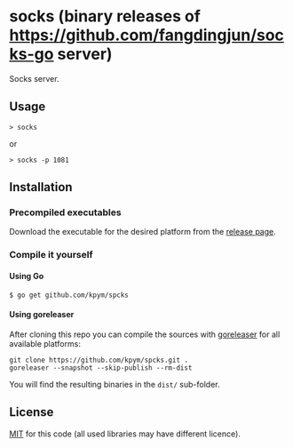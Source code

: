 # socks (binary releases of https://github.com/fangdingjun/socks-go server)

Socks server.

## Usage

```
> socks
```

or

```
> socks -p 1081
```

## Installation

### Precompiled executables

Download the executable for the desired platform from the [release page](https://github.com/kpym/spcks/releases).

### Compile it yourself

#### Using Go

```
$ go get github.com/kpym/spcks
```

#### Using goreleaser

After cloning this repo you can compile the sources with [goreleaser](https://github.com/goreleaser/goreleaser/) for all available platforms:

```
git clone https://github.com/kpym/spcks.git .
goreleaser --snapshot --skip-publish --rm-dist
```

You will find the resulting binaries in the `dist/` sub-folder.

## License

[MIT](LICENSE) for this code (all used libraries may have different licence).
